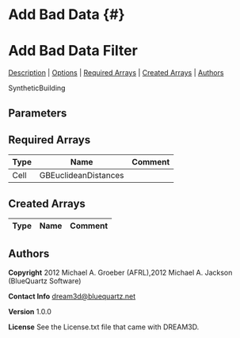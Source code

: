 
Add Bad Data {#}
======
<h1 class="pHeading1">Add Bad Data Filter</h1>
<p class="pCellBody">
<a href="../SyntheticBuildingFilters/AddBadData.html#wp2">Description</a>
| <a href="../SyntheticBuildingFilters/AddBadData.html#wp3">Options</a>
| <a href="../SyntheticBuildingFilters/AddBadData.html#wp4">Required Arrays</a>
| <a href="../SyntheticBuildingFilters/AddBadData.html#wp5">Created Arrays</a>
| <a href="../SyntheticBuildingFilters/AddBadData.html#wp1">Authors</a> 

SyntheticBuilding


## Parameters ## 
## Required Arrays ##

| Type | Name | Comment |
|------|------|---------|
| Cell | GBEuclideanDistances |  |

## Created Arrays ##

| Type | Name | Comment |
|------|------|---------|
## Authors ##

**Copyright** 2012 Michael A. Groeber (AFRL),2012 Michael A. Jackson (BlueQuartz Software)

**Contact Info** dream3d@bluequartz.net

**Version** 1.0.0

**License**  See the License.txt file that came with DREAM3D.



